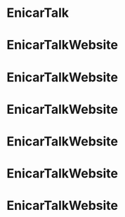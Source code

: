 # EnicarTalk
# EnicarTalkWebsite

# EnicarTalkWebsite
# EnicarTalkWebsite
# EnicarTalkWebsite
# EnicarTalkWebsite
# EnicarTalkWebsite
